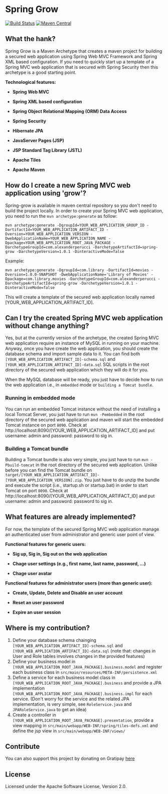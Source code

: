 <!--
Copyright 2017 Alexander Perucci

Licensed under the Apache License, Version 2.0 (the "License");
you may not use this file except in compliance with the License.
You may obtain a copy of the License at

  http://www.apache.org/licenses/LICENSE-2.0

Unless required by applicable law or agreed to in writing, software
distributed under the License is distributed on an "AS IS" BASIS,
WITHOUT WARRANTIES OR CONDITIONS OF ANY KIND, either express or implied.
See the License for the specific language governing permissions and
limitations under the License.
-->
# Spring Grow
[![Build Status](https://travis-ci.org/alexander-perucci/spring-grow.svg?branch=master)](https://travis-ci.org/alexander-perucci/spring-grow) [![Maven Central](https://maven-badges.herokuapp.com/maven-central/com.alexanderperucci/spring-grow/badge.svg)](https://maven-badges.herokuapp.com/maven-central/com.alexanderperucci/spring-grow)


## What the hank?

Spring Grow is a Maven Archetype that creates a maven project for building a secured web application using Spring Web MVC Framework and Spring XML based configuration. If you need to quickly start up a template of a Spring MVC web application that is secured with Spring Security then this archetype is a good starting point.

__Technological features:__

- __Spring Web MVC__

- __Spring XML based configuration__

- __Spring Object Relational Mapping (ORM) Data Access__

- __Spring Security__

- __Hibernate JPA__

- __JavaServer Pages (JSP)__

- __JSP Standard Tag Library (JSTL)__

- __Apache Tiles__

- __Apache Maven__

## How do I create a new Spring MVC web application using 'grow'?

Spring-grow is available in maven central repository so you don't need to build the project locally. In order to create your Spring MVC web application, you need to run the `mvn archetype:generate` as follow:

`mvn archetype:generate -DgroupId=YOUR_WEB_APPLICATION_GROUP_ID -DartifactId=YOUR_WEB_APPLICATION_ARTIFACT_ID -Dversion=YOUR_WEB_APPLICATION_VERSION -DwebApplicationName=YOUR_WEB_APPLICATION_NAME -Dpackage=YOUR_WEB_APPLICATION_ROOT_JAVA_PACKAGE -DarchetypeGroupId=com.alexanderperucci -DarchetypeArtifactId=spring-grow -DarchetypeVersion=1.0.1 -DinteractiveMode=false`

Example:

`mvn archetype:generate -DgroupId=com.library -DartifactId=movies -Dversion=1.0.0-SNAPSHOT -DwebApplicationName='Library of Movies' -Dpackage=com.library.movies -DarchetypeGroupId=com.alexanderperucci -DarchetypeArtifactId=spring-grow -DarchetypeVersion=1.0.1 -DinteractiveMode=false`

This will create a template of the secured web application locally named [YOUR_WEB_APPLICATION_ARTIFACT_ID].

## Can I try the created Spring MVC web application without change anything?

Yes, but at the currently version of the archetype, the created Spring MVC web application require an instance of MySQL in running on your machine.
Anyway, once you have create the web application, you should create the database schema and import sample data to it. You can find both `[YOUR_WEB_APPLICATION_ARTIFACT_ID]-schema.sql` and `[YOUR_WEB_APPLICATION_ARTIFACT_ID]-data.sql` SQL scripts in the root directory of the secured web application which they will do it for you.

When the MySQL database will be ready, you just have to decide how to run the web application i.e., in `embedded` mode or `building a Tomcat bundle`.

### Running in embedded mode

You can run an embedded Tomcat instance without the need of installing a local Tomcat Server, you just have to run `mvn -Pembedded` in the root directory of the secured web application
and maven will start the embedded Tomcat instance on port `8090`. Check at http://localhost:8090/[YOUR_WEB_APPLICATION_ARTIFACT_ID] and put username: admin and password: password to sig in.

### Building a Tomcat bundle

Building a Tomcat bundle is also very simple, you just have to run `mvn -Pbuild-tomcat` in the root directory of the secured web application. Unlike before you can find the Tomcat bundle on `target/[YOUR_WEB_APPLICATION_ARTIFACT_ID]-[YOUR_WEB_APPLICATION_VERSION].zip`. You just have to do unzip the bundle and execute the script (i.e., startup.sh or startup.bat) in order to start Tomcat on port `8090`. Check at http://localhost:8090/[YOUR_WEB_APPLICATION_ARTIFACT_ID] and put username: admin and password: password to sig in.

## What features are already implemented?

For now, the template of the secured Spring MVC web application manage an authenticated user from administrator and generic user point of view.

__Functional features for generic users:__

- __Sig up, Sig in, Sig out on the web application__

- __Chage user settings (e.g., first name, last name, password, ...)__

- __Chage user avatar__


__Functional features for administrator users (more than generic user):__

- __Create, Update, Delete and Disable an user account__

- __Reset an user password__

- __Expire an user session__

## Where is my contribution?

1. Define your database schema chainging `[YOUR_WEB_APPLICATION_ARTIFACT_ID]-schema.sql` and `[YOUR_WEB_APPLICATION_ARTIFACT_ID]-data.sql` (note that: changes in User and Role tables involves changes in the provided features)
2. Define your business model in `[YOUR_WEB_APPLICATION_ROOT_JAVA_PACKAGE].business.model` and register each business class in `src/main/resources/META-INF/persistence.xml`
3. Define a service for each business model class in `[YOUR_WEB_APPLICATION_ROOT_JAVA_PACKAGE].business` and provide a JPA implementation `[YOUR_WEB_APPLICATION_ROOT_JAVA_PACKAGE].business.impl` for each service. (Don't worry for the service and the related JPA implementation, is very simple, see `RoleService.java` and `JPARoleService.java` to get an idea)
4. Create a controller in `[YOUR_WEB_APPLICATION_ROOT_JAVA_PACKAGE].presentation`, provide a view mapping in `src/main/webapp/WEB-INF/spring/tiles-defs.xml` and define the jsp view in `src/main/webapp/WEB-INF/views/`

## Contribute
You can also support this project by donating on Gratipay [here](https://www.gratipay.com/alexander_perucci/)

## License
Licensed under the Apache Software License, Version 2.0.
